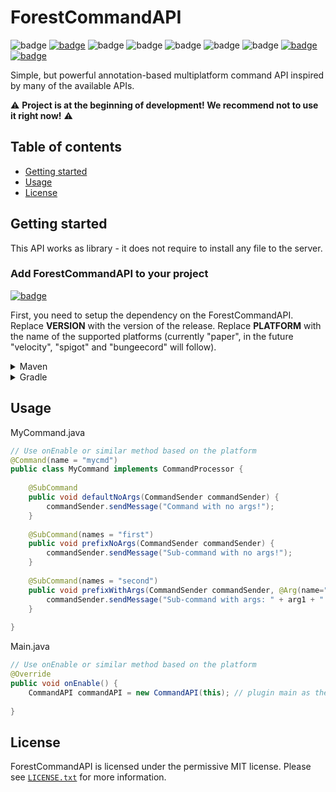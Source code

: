 # ForestCommandAPI

![badge](https://img.shields.io/github/v/release/ForestTechMC/ForestCommandAPI)
[![badge](https://jitpack.io/v/ForestTechMC/ForestCommandAPI.svg)](https://jitpack.io/#ForestTechMC/ForestCommandAPI)
![badge](https://img.shields.io/github/downloads/ForestTechMC/ForestCommandAPI/total)
![badge](https://img.shields.io/github/last-commit/ForestTechMC/ForestCommandAPI)
![badge](https://img.shields.io/github/actions/workflow/status/ForestTechMC/ForestCommandAPI/release.yml)
![badge](https://img.shields.io/codefactor/grade/github/foresttechmc/forestcommandapi)
![badge](https://img.shields.io/badge/platform-PaperMC-lightgrey)
[![badge](https://img.shields.io/discord/896466173166747650?label=discord)](https://discord.gg/2PpdrfxhD4)
[![badge](https://img.shields.io/github/license/ForestTechMC/ForestRedisAPI)](https://github.com/ForestTechMC/ForestCommandAPI/blob/master/LICENSE.txt)

Simple, but powerful annotation-based multiplatform command API inspired by many of the available APIs.

⚠️ **Project is at the beginning of development! We recommend not to use it right now!** ⚠️

## Table of contents

* [Getting started](#getting-started)
* [Usage](#usage)
* [License](#license)

## Getting started

This API works as library - it does not require to install any file to the server.

### Add ForestCommandAPI to your project

[![badge](https://jitpack.io/v/ForestTechMC/ForestCommandAPI.svg)](https://jitpack.io/#ForestTechMC/ForestCommandAPI)

First, you need to setup the dependency on the ForestCommandAPI. 
Replace **VERSION** with the version of the release.
Replace **PLATFORM** with the name of the supported platforms (currently "paper", in the future "velocity", "spigot" and "bungeecord" will follow).

<details>
    <summary>Maven</summary>

```xml
<repositories>
    <repository>
        <id>jitpack.io</id>
        <url>https://jitpack.io</url>
    </repository>
</repositories>

<dependencies>
    <dependency>
        <groupId>com.github.ForestTechMC.ForestCommandAPI</groupId>
        <artifactId>PLATFORM</artifactId>
        <version>VERSION</version>
    </dependency>
</dependencies>
```
</details>

<details>
    <summary>Gradle</summary>

```gradle
allprojects {
    repositories {
        ...
        maven { url 'https://jitpack.io' }
    }
}

dependencies {
    implementation 'com.github.ForestTechMC.ForestCommandAPI:PLATFORM:VERSION'
}
```
</details>

## Usage

MyCommand.java
```java
// Use onEnable or similar method based on the platform
@Command(name = "mycmd")
public class MyCommand implements CommandProcessor {
    
    @SubCommand
    public void defaultNoArgs(CommandSender commandSender) {
        commandSender.sendMessage("Command with no args!");
    } 
    
    @SubCommand(names = "first")
    public void prefixNoArgs(CommandSender commandSender) {
        commandSender.sendMessage("Sub-command with no args!");
    }
    
    @SubCommand(names = "second")
    public void prefixWithArgs(CommandSender commandSender, @Arg(name="arg1") String arg1, @Arg(name="int-arg", required=false) Integer arg2) {
        commandSender.sendMessage("Sub-command with args: " + arg1 + " " + arg2);
    }
    
}
```

Main.java
```java
// Use onEnable or similar method based on the platform
@Override
public void onEnable() {
    CommandAPI commandAPI = new CommandAPI(this); // plugin main as the argument
    
}
```

## License
ForestCommandAPI is licensed under the permissive MIT license. Please see [`LICENSE.txt`](https://github.com/ForestTechMC/ForestCommandAPI/blob/master/LICENSE.txt) for more information.